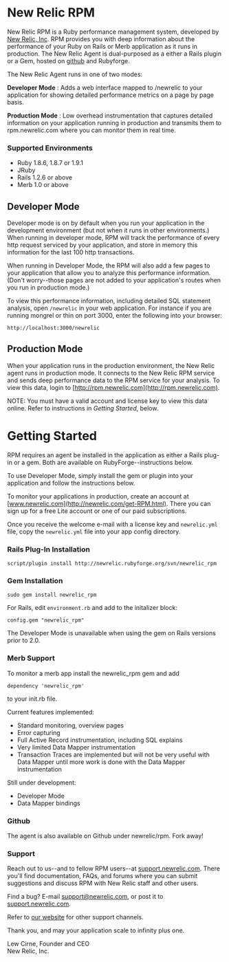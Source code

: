 New Relic RPM
=============

New Relic RPM is a Ruby performance management system, developed by
[New Relic, Inc](http://www.newrelic.com).  RPM provides you with deep
information about the performance of your Ruby on Rails or Merb
application as it runs in production. The New Relic Agent is
dual-purposed as a either a Rails plugin or a Gem, hosted on
[github](http://github.com/newrelic/rpm/tree/master) and Rubyforge.

The New Relic Agent runs in one of two modes:

**Developer Mode** : Adds a web interface mapped to /newrelic to your
  application for showing detailed performance metrics on a page by
  page basis.
  
**Production Mode** : Low overhead instrumentation that captures
  detailed information on your application running in production and
  transmits them to rpm.newrelic.com where you can monitor them in
  real time.

### Supported Environments

* Ruby 1.8.6, 1.8.7 or 1.9.1
* JRuby
* Rails 1.2.6 or above
* Merb 1.0 or above

Developer Mode
--------------

Developer mode is on by default when you run your application in the
development environment (but not when it runs in other environments.)
When running in developer mode, RPM will track the performance of
every http request serviced by your application, and store in memory
this information for the last 100 http transactions.

When running in Developer Mode, the RPM will also add a few pages to
your application that allow you to analyze this performance
information. (Don't worry--those pages are not added to your
application's routes when you run in production mode.)

To view this performance information, including detailed SQL statement
analysis, open `/newrelic` in your web application.  For instance if
you are running mongrel or thin on port 3000, enter the following into
your browser:

    http://localhost:3000/newrelic

Production Mode
---------------

When your application runs in the production environment, the New
Relic agent runs in production mode. It connects to the New Relic RPM
service and sends deep performance data to the RPM service for your
analysis. To view this data, login to
[http://rpm.newrelic.com](http://rpm.newrelic.com).

NOTE: You must have a valid account and license key to view this data
online.  Refer to instructions in *Getting Started*, below.

Getting Started
===============

RPM requires an agent be installed in the application as either a
Rails plug-in or a gem.  Both are available on RubyForge--instructions
below.

To use Developer Mode, simply install the gem or plugin into your
application and follow the instructions below.

To monitor your applications in production, create an account at
[www.newrelic.com](http://newrelic.com/get-RPM.html).  There you can
sign up for a free Lite account or one of our paid subscriptions.

Once you receive the welcome e-mail with a license key and
`newrelic.yml` file, copy the `newrelic.yml` file into your app config
directory.

### Rails Plug-In Installation

    script/plugin install http://newrelic.rubyforge.org/svn/newrelic_rpm
   
### Gem Installation

    sudo gem install newrelic_rpm

For Rails, edit `environment.rb` and add to the initalizer block:

    config.gem "newrelic_rpm" 

The Developer Mode is unavailable when using the gem on Rails versions
prior to 2.0.

### Merb Support

To monitor a merb app install the newrelic_rpm gem and add

    dependency 'newrelic_rpm'

to your init.rb file.

Current features implemented:

* Standard monitoring, overview pages
* Error capturing
* Full Active Record instrumentation, including SQL explains
* Very limited Data Mapper instrumentation
* Transaction Traces are implemented but will not be very useful
  with Data Mapper until more work is done with the Data Mapper
  instrumentation

Still under development:

* Developer Mode
* Data Mapper bindings

### Github

The agent is also available on Github under newrelic/rpm.  Fork away!

### Support

Reach out to us--and to fellow RPM users--at
[support.newrelic.com](http://support.newrelic.com/discussions/support).
There you'll find documentation, FAQs, and forums where you can submit
suggestions and discuss RPM with New Relic staff and other users.

Find a bug?  E-mail support@newrelic.com, or post it to
[support.newrelic.com](http://support.newrelic.com/discussions/support).

Refer to [our website](http://www.newrelic.com/support) for other
support channels.

Thank you, and may your application scale to infinity plus one.  

Lew Cirne, Founder and CEO<br/>
New Relic, Inc.
